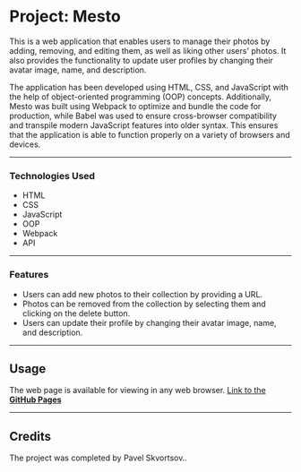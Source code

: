 # Project: Mesto

This is a web application that enables users to manage their photos by adding, removing, and editing them, as well as liking other users' photos. It also provides the functionality to update user profiles by changing their avatar image, name, and description. 

The application has been developed using HTML, CSS, and JavaScript with the help of object-oriented programming (OOP) concepts. Additionally, Mesto was built using Webpack to optimize and bundle the code for production, while Babel was used to ensure cross-browser compatibility and transpile modern JavaScript features into older syntax. This ensures that the application is able to function properly on a variety of browsers and devices.

---

### Technologies Used

* HTML
* CSS
* JavaScript
* OOP
* Webpack
* API

---

### Features

* Users can add new photos to their collection by providing a URL.
* Photos can be removed from the collection by selecting them and clicking on the delete button.
* Users can update their profile by changing their avatar image, name, and description.

---

## Usage

The web page is available for viewing in any web browser.
[Link to the **GitHub Pages**](https://iamroot3.github.io/mesto-project-ff) 

---

## Credits

The project was completed by Pavel Skvortsov..
